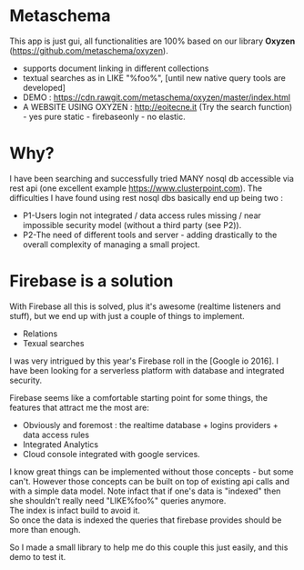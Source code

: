 

# Metaschema

This app is just gui, all functionalities are 100% based on our library **Oxyzen** (https://github.com/metaschema/oxyzen).

- supports document linking in different collections
- textual searches as in LIKE "%foo%", [until new native query tools are developed]
- DEMO : https://cdn.rawgit.com/metaschema/oxyzen/master/index.html
- A WEBSITE USING OXYZEN : http://eoitecne.it (Try the search function) - yes pure static - firebaseonly - no elastic.

# Why?

I have been searching and successfully tried MANY nosql db accessible via rest api (one excellent example https://www.clusterpoint.com).
The difficulties I have found using rest nosql dbs basically end up being two :
- P1-Users login not integrated / data access rules missing / near impossible security model (without a third party (see P2)).
- P2-The need of different tools and server - adding drastically to the overall complexity of managing a small project.

# Firebase is a solution

With Firebase all this is solved, plus it's awesome (realtime listeners and stuff), but we end up with just a couple of things to implement.
- Relations
- Texual searches

I was very intrigued by this year's Firebase roll in the [Google io 2016].
I have been looking for a serverless platform with database and integrated security.

Firebase seems like a comfortable starting point for some things, the features that attract me the most are:
- Obviously and foremost : the realtime database + logins providers + data access rules
- Integrated Analytics
- Cloud console integrated with google services.

I know great things can be implemented without those concepts - but some can't.
However those concepts can be built on top of existing api calls and with a simple data model.
Note infact that if one's data is "indexed" then she shouldn't really need "LIKE%foo%" queries anymore.  
The index is infact build to avoid it.  
So once the data is indexed the queries that firebase provides should be more than enough.

So I made a small library to help me do this couple this just easily, and this demo to test it.

